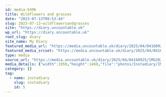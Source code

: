 ```yaml
---
id: media-5496
title: Wildflowers and grasses
date: "2023-07-13T09:53:44"
slug: 2023-07-13-wildflowersandgrasses
site: "https://diary.uncountable.uk"
wp_url: "https://diary.uncountable.uk"
root_slug: diary
site_name: My Diary
featured_media_url: "https://media.uncountable.uk/diary/2025/04/04160925/IMG20230713105344.webp"
featured_media_srcset: "https://media.uncountable.uk/diary/2025/04/04160925/IMG20230713105344-300x225.webp 300w, https://media.uncountable.uk/diary/2025/04/04160925/IMG20230713105344-1024x768.webp 1024w, https://media.uncountable.uk/diary/2025/04/04160925/IMG20230713105344-150x150.webp 150w, https://media.uncountable.uk/diary/2025/04/04160925/IMG20230713105344-640x480.webp 640w, https://media.uncountable.uk/diary/2025/04/04160925/IMG20230713105344.webp 1959w"
type: media
source_url: "https://media.uncountable.uk/diary/2025/04/04160925/IMG20230713105344.webp"
media_details: {"width":1959,"height":1469,"file":"photos/Instadiary/IMG20230713105344.webp","filesize":201274,"sizes":{"medium":{"file":"IMG20230713105344-300x225.webp","width":300,"height":225,"filesize":29156,"mime_type":"image/webp","source_url":"https://media.uncountable.uk/diary/2025/04/04160925/IMG20230713105344-300x225.webp"},"large":{"file":"IMG20230713105344-1024x768.webp","width":1024,"height":768,"filesize":212826,"mime_type":"image/webp","source_url":"https://media.uncountable.uk/diary/2025/04/04160925/IMG20230713105344-1024x768.webp"},"thumbnail":{"file":"IMG20230713105344-150x150.webp","width":150,"height":150,"filesize":10622,"mime_type":"image/webp","source_url":"https://media.uncountable.uk/diary/2025/04/04160925/IMG20230713105344-150x150.webp"},"mobwidth":{"file":"IMG20230713105344-640x480.webp","width":640,"height":480,"filesize":107722,"mime_type":"image/webp","source_url":"https://media.uncountable.uk/diary/2025/04/04160925/IMG20230713105344-640x480.webp"},"full":{"file":"IMG20230713105344.webp","width":1959,"height":1469,"mime_type":"image/webp","source_url":"https://media.uncountable.uk/diary/2025/04/04160925/IMG20230713105344.webp"}},"image_meta":{"aperture":"0","credit":"","camera":"","caption":"","created_timestamp":"0","copyright":"","focal_length":"0","iso":"0","shutter_speed":"0","title":"","orientation":"0","keywords":[]}}
category: []
tag:
  - name: instadiary
    slug: instadiary
    id: 5
---
```


